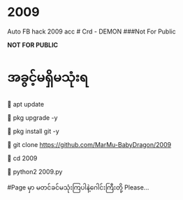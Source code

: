 # 2009
 Auto FB hack 2009 acc  # Crd  - DEMON  ###Not For Public

**NOT FOR PUBLIC**

# အခွင့်မရှိမသုံးရ 


👹 apt update

👹 pkg upgrade -y

👹 pkg install git -y

👹 git clone https://github.com/MarMu-BabyDragon/2009

👹 cd 2009

👹 python2 2009.py

#Page မှာ မတင်ခင်မသုံးကြပါနဲ့ဂေါင်းကြီးတို့ Please...
